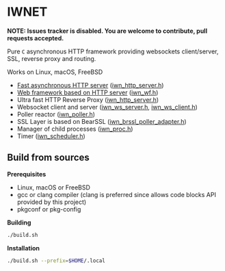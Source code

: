# IWNET

**NOTE: Issues tracker is disabled. You are welcome to contribute, pull requests accepted.**

Pure `C` asynchronous HTTP framework providing websockets client/server, SSL, reverse proxy and routing.

Works on Linux, macOS, FreeBSD

* [Fast asynchronous HTTP server](./src/http) ([iwn_http_server.h](./src/http/iwn_http_server.h))
* [Web framework based on HTTP server](./src/http) ([iwn_wf.h](./src/http/iwn_wf.h))   
* Ultra fast HTTP Reverse Proxy ([iwn_http_server.h](./src/http/iwn_http_server.h))
* Websocket client and server ([iwn_ws_server.h](./src/ws/iwn_ws_server.h), [iwn_ws_client.h](./src/ws/iwn_ws_client.h))
* Poller reactor ([iwn_poller.h](./src/poller/iwn_poller.h))
* SSL Layer is based on BearSSL ([iwn_brssl_poller_adapter.h](./src/ssl/iwn_brssl_poller_adapter.h))
* Manager of child processes ([iwn_proc.h](./src/poller/iwn_proc.h))
* Timer ([iwn_scheduler.h](./src/poller/iwn_scheduler.h))

## Build from sources

**Prerequisites**

* Linux, macOS or FreeBSD
* gcc or clang compiler (clang is preferred since allows code blocks API provided by this project)
* pkgconf or pkg-config

**Building**

```sh
./build.sh
```

**Installation**

```sh
./build.sh --prefix=$HOME/.local
```
